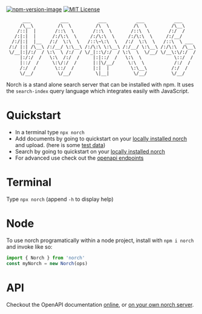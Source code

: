 [![npm-version-image]][npm-url] [![MIT License][license-image]][license-url] 


```
      ___           ___           ___           ___           ___      
     /\__\         /\  \         /\  \         /\  \         /\__\     
    /::|  |       /::\  \       /::\  \       /::\  \       /:/  /     
   /:|:|  |      /:/\:\  \     /:/\:\  \     /:/\:\  \     /:/__/      
  /:/|:|  |__   /:/  \:\  \   /::\~\:\  \   /:/  \:\  \   /::\  \ ___  
 /:/ |:| /\__\ /:/__/ \:\__\ /:/\:\ \:\__\ /:/__/ \:\__\ /:/\:\  /\__\ 
 \/__|:|/:/  / \:\  \ /:/  / \/_|::\/:/  / \:\  \  \/__/ \/__\:\/:/  / 
     |:/:/  /   \:\  /:/  /     |:|::/  /   \:\  \            \::/  /  
     |::/  /     \:\/:/  /      |:|\/__/     \:\  \           /:/  /   
     /:/  /       \::/  /       |:|  |        \:\__\         /:/  /    
     \/__/         \/__/         \|__|         \/__/         \/__/     

```

Norch is a stand alone search server that can be installed with
npm. It uses the `search-index` query language which integrates easily
with JavaScript.

# Quickstart

 - In a terminal type `npx norch`
 - Add documents by going to quickstart on your
   [locally installed norch](http://localhost:3030/utils/uploader/)
   and upload. (here is
   some [test data](/data/movies.json)) 
 - Search by going to quickstart on your
   [locally installed norch](http://localhost:3030/utils/search/)
 - For advanced use check out the [openapi endpoints](http://localhost:3030/openapi/) 

# Terminal

Type `npx norch` (append `-h` to display help) 

# Node

To use norch programatically within a node project, install with `npm i
norch` and invoke like so:

```javascript
import { Norch } from 'norch'
const myNorch = new Norch(ops)
```

# API

Checkout the OpenAPI documentation
[online](https://fergiemcdowall.github.io/norch/www_root/openapi/),
or [on your own norch server](http://localhost:3030/openapi/).


[license-image]: http://img.shields.io/badge/license-MIT-blue.svg?style=flat
[license-url]: https://github.com/fergiemcdowall/norch/blob/master/README.md#license

[npm-url]: https://npmjs.org/package/norch
[npm-version-image]: http://img.shields.io/npm/v/norch
